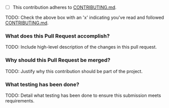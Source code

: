 - [ ] This contribution adheres to [CONTRIBUTING.md](https://github.com/ni/niveristand-embedded-data-logger-custom-device/blob/main/CONTRIBUTING.md).

TODO: Check the above box with an 'x' indicating you've read and followed [CONTRIBUTING.md](https://github.com/ni/niveristand-embedded-data-logger-custom-device/blob/main/CONTRIBUTING.md).

### What does this Pull Request accomplish?

TODO: Include high-level description of the changes in this pull request.

### Why should this Pull Request be merged?

TODO: Justify why this contribution should be part of the project.

### What testing has been done?

TODO: Detail what testing has been done to ensure this submission meets requirements.

